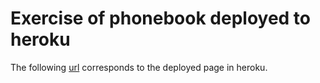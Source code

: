 # Exercise of phonebook deployed to heroku

The following [url](https://sheltered-peak-20979.herokuapp.com/) corresponds to the deployed page in heroku.
